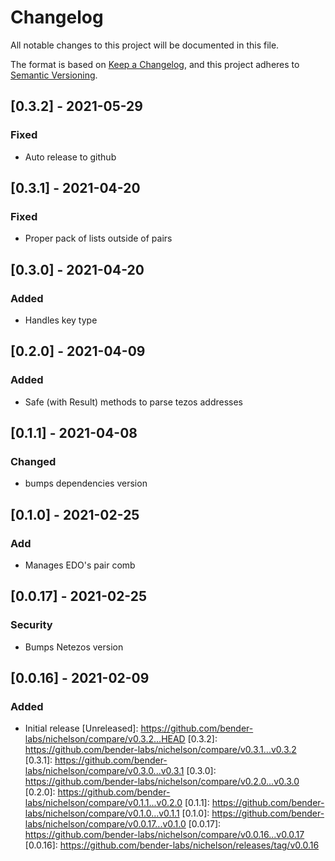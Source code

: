 # Changelog

All notable changes to this project will be documented in this file.

The format is based on [Keep a Changelog](https://keepachangelog.com/en/1.0.0/),
and this project adheres to [Semantic Versioning](https://semver.org/spec/v2.0.0.html).

## [0.3.2] - 2021-05-29

### Fixed
* Auto release to github

## [0.3.1] - 2021-04-20

### Fixed
* Proper pack of lists outside of pairs

## [0.3.0] - 2021-04-20

### Added
- Handles key type

## [0.2.0] - 2021-04-09

### Added

- Safe (with Result) methods to parse tezos addresses

## [0.1.1] - 2021-04-08

### Changed
- bumps dependencies version

## [0.1.0] - 2021-02-25

### Add
- Manages EDO's pair comb

## [0.0.17] - 2021-02-25

### Security
- Bumps Netezos version

## [0.0.16] - 2021-02-09

### Added
- Initial release
[Unreleased]: https://github.com/bender-labs/nichelson/compare/v0.3.2...HEAD
[0.3.2]: https://github.com/bender-labs/nichelson/compare/v0.3.1...v0.3.2
[0.3.1]: https://github.com/bender-labs/nichelson/compare/v0.3.0...v0.3.1
[0.3.0]: https://github.com/bender-labs/nichelson/compare/v0.2.0...v0.3.0
[0.2.0]: https://github.com/bender-labs/nichelson/compare/v0.1.1...v0.2.0
[0.1.1]: https://github.com/bender-labs/nichelson/compare/v0.1.0...v0.1.1
[0.1.0]: https://github.com/bender-labs/nichelson/compare/v0.0.17...v0.1.0
[0.0.17]: https://github.com/bender-labs/nichelson/compare/v0.0.16...v0.0.17
[0.0.16]: https://github.com/bender-labs/nichelson/releases/tag/v0.0.16
